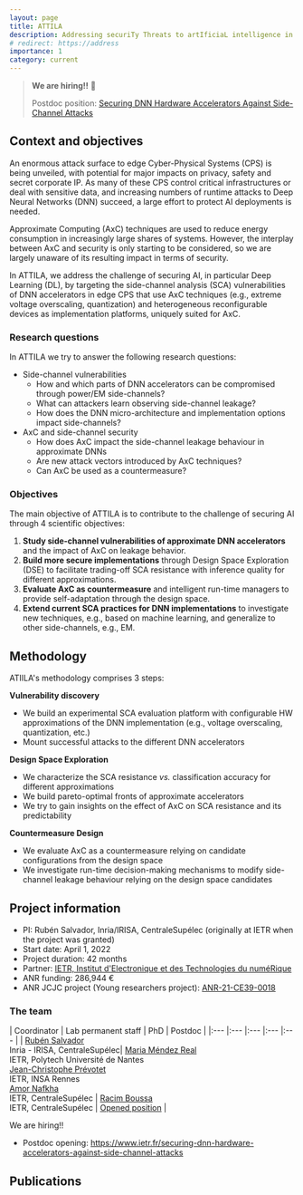 ```yaml
---
layout: page
title: ATTILA
description: Addressing securiTy Threats to artIficiaL intelligence in Approximate computing systems
# redirect: https://address
importance: 1
category: current
---
```



> **We are hiring!!** :mega:
> 
> Postdoc position: [Securing DNN Hardware Accelerators Against Side-Channel Attacks](https://www.ietr.fr/securing-dnn-hardware-accelerators-against-side-channel-attacks)



## Context and objectives

An enormous attack surface to edge Cyber-Physical Systems (CPS) is being unveiled, with potential for major impacts on privacy, safety and secret corporate IP. As many of these CPS control critical infrastructures or deal with sensitive data, and increasing numbers of runtime attacks to Deep Neural Networks (DNN) succeed, a large effort to protect AI deployments is needed.

Approximate Computing (AxC) techniques are used to reduce energy consumption in increasingly large shares of systems. However, the interplay between AxC and security is only starting to be considered, so we are largely unaware of its resulting impact in terms of security.

In ATTILA, we address the challenge of securing AI, in particular Deep Learning (DL), by targeting the side-channel analysis (SCA) vulnerabilities of DNN accelerators in edge CPS that use AxC techniques (e.g., extreme voltage overscaling, quantization) and heterogeneous reconfigurable devices as implementation platforms, uniquely suited for AxC.

### Research questions
In ATTILA we try to answer the following research questions:
- Side-channel vulnerabilities
  - How and which parts of DNN accelerators can be compromised through power/EM side-channels? 
  - What can attackers learn observing side-channel leakage? 
  - How does the DNN micro-architecture and implementation options impact side-channels?
- AxC and side-channel security
  - How does AxC impact the side-channel leakage behaviour in approximate DNNs
  - Are new attack vectors introduced by AxC techniques?
  - Can AxC be used as a countermeasure?

### Objectives
The main objective of ATTILA is to contribute to the challenge of securing AI through 4 scientific objectives:
1. **Study side-channel vulnerabilities of approximate DNN accelerators** and the  impact of AxC on leakage behavior.
2. **Build more secure implementations** through Design Space Exploration (DSE) to facilitate trading-off SCA resistance with inference quality for different approximations. 
3. **Evaluate AxC as countermeasure** and intelligent run-time managers to provide self-adaptation through the design space.
4. **Extend current SCA practices for DNN implementations** to investigate new techniques, e.g., based on machine learning, and generalize to other side-channels, e.g., EM.
 

## Methodology
ATIILA's methodology comprises 3 steps:

**Vulnerability discovery**
- We build an experimental SCA evaluation platform with configurable HW approximations of the DNN implementation (e.g., voltage overscaling, quantization, etc.)
- Mount successful attacks to the different DNN accelerators 

**Design Space Exploration**
- We characterize the SCA resistance *vs.* classification accuracy for different approximations
- We build pareto-optimal fronts of approximate accelerators
- We try to gain insights on the effect of AxC on SCA resistance and its predictability

**Countermeasure Design**
- We evaluate AxC as a countermeasure relying on candidate configurations from the design space
- We investigate run-time decision-making mechanisms to modify side-channel leakage behaviour relying on the design space candidates 


## Project information

- PI: Rubén Salvador, Inria/IRISA, CentraleSupélec (originally at IETR when the project was granted)
- Start date: April 1, 2022
- Project duration: 42 months
- Partner: [IETR, Institut d'Electronique et des Technologies du numéRique](https://www.ietr.fr/en) 
- ANR funding: 286,944 €
- ANR JCJC project (Young researchers project): [ANR-21-CE39-0018](https://anr.fr/Project-ANR-21-CE39-0018)


### The team

| Coordinator | Lab permanent staff | PhD | Postdoc | 
|:---         |:---             |:--- |:---     |:---     |
| [Rubén Salvador](https://rsalvador.org/) <br/> Inria - IRISA, CentraleSupélec| [Maria Méndez Real](https://www.ietr.fr/maria-mendez-real) <br /> IETR, Polytech Université de Nantes <br />[Jean-Christophe Prévotet](https://jprevote.perso.insa-rennes.fr/) <br /> IETR, INSA Rennes<br />[Amor Nafkha](https://anafkha.github.io/) <br />IETR, CentraleSupélec | [Racim Boussa](https://www.linkedin.com/in/racim-boussa-a79208128/) <br /> IETR, CentraleSupélec | [Opened position](https://www.ietr.fr/securing-dnn-hardware-accelerators-against-side-channel-attacks) |

We are hiring!!
- Postdoc opening: https://www.ietr.fr/securing-dnn-hardware-accelerators-against-side-channel-attacks


## Publications
